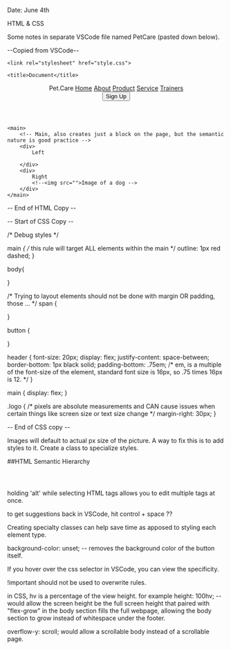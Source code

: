 Date: June 4th

HTML & CSS

Some notes in separate VSCode file named PetCare (pasted down below).


--Copied from VSCode--

<!DOCTYPE html>
<html lang="en">

<head>
    <meta charset="UTF-8">
    <meta name="viewport"
    content="width-device-width, initial-scale-1.0">
    
    <link rel="stylesheet" href="style.css">

    <title>Document</title>
</head>

<body>
    <!-- Header just creates a block, it's value is in the semantic nature of the tags names -->
    <header>
        <!-- Div is a simple division, creates a box -->
        <div>
            <span class="logo">
            Pet.Care
        </span>
            <a href="">Home</a>
            <a href="">About</a>
            <a href="">Product</a>
            <a href="">Service</a>
            <a href="">Trainers</a>
        </div>
            <button>Sign Up</button>
    </header>

    <main>
        <!-- Main, also creates just a block on the page, but the semantic nature is good practice -->
        <div>
            Left
        
        </div>
        <div>
            Right
            <!--<img src="">Image of a dog -->
        </div>
    </main>
</body>


</html>

-- End of HTML Copy --

-- Start of CSS Copy --

/* Debug styles */

main *{
    /* this rule will target ALL elements within the main */
    outline: 1px red dashed;
}


body{
    
}

/* Trying to layout elements should not be done with margin OR padding, those ... */
span {
    
}

button {
    
}

header {
    font-size: 20px;
    display: flex;
    justify-content: space-between;
    border-bottom: 1px black solid;
    padding-bottom: .75em;
    /* em, is a multiple of the font-size of the element, standard font size is 16px, so .75 times 16px is 12. */
}

main {
    display: flex;
}

.logo {
    /* pixels are absolute measurements and CAN cause issues when certain things like screen size or text size change */
    margin-right: 30px;
}

-- End of CSS copy --

Images will default to actual px size of the picture. A way to fix this is to add styles to it.
Create a class to specialize styles. 

##HTML Semantic Hierarchy

<html>

<head>
<style></style>
</head>

<body>
<header></header>
<main>
</main>
<footer>
</footer>
</body>

</html>

holding 'alt' while selecting HTML tags allows you to edit multiple tags at once.

to get suggestions back in VSCode, hit control + space ??

Creating specialty classes can help save time as apposed to styling each element type.

background-color: unset; -- removes the background color of the button itself.

If you hover over the css selector in VSCode, you can view the specificity.

!important should not be used to overwrite rules.

in CSS, hv is a percentage of the view height. 
for example height: 100hv; -- would allow the screen height be the full screen height
that paired with "flex-grow" in the body section fills the full webpage, allowing the body section to grow instead of whitespace under the footer. 

overflow-y: scroll; would allow a scrollable body instead of a scrollable page. 